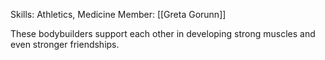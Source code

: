 Skills: Athletics, Medicine
Member: [[Greta Gorunn]]

These bodybuilders support each other in developing strong muscles and even stronger friendships.